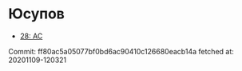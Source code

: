 # Юсупов
- [28: AC](28.md)

Commit: ff80ac5a05077bf0bd6ac90410c126680eacb14a
 fetched at: 20201109-120321
